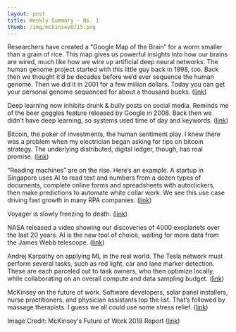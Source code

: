 ```yaml
---
layout: post
title: Weekly Summary - No. 1
thumb: /img/mckinsey0715.png
---
```


Researchers have created a “Google Map of the Brain” for a worm smaller than a grain of rice.  This map
gives us powerful insights into how our brains are wired, much like how we wire up artificial deep neural networks.
The human genome project started with this little guy back in 1998, too.  Back then we thought it’d be decades before
we’d ever sequence the human genome.  Then we did it in 2001 for a few million dollars.  Today you can get your
personal genome sequenced for about a thousand bucks.
([link](https://www.youtube.com/watch?v=LBKEyGaPamY))

Deep learning now inhibits drunk & bully posts on social media.  Reminds me of the beer goggles feature
released by Google in 2008.  Back then we didn’t have deep learning, so systems used time of day and keywords.
([link](https://abcnews.go.com/GMA/Living/instagrams-anti-bullying-feature-ai-technology/story?id=64204631))

Bitcoin, the poker of investments, the human sentiment play.  I knew there was a problem when my electrician began
asking for tips on bitcoin strategy.  The underlying distributed, digital ledger, though, has real promise.
([link](https://www.cnn.com/2019/07/09/investing/bitcoin-price/index.html))

“Reading machines” are on the rise.  Here’s an example.  A startup in Singapore uses AI to read text and numbers
from a dozen types of documents, complete online forms and spreadsheets with autoclickers, then make
predictions to automate white collar work.  We see this use case driving fast growth in many RPA companies.
([link](https://www.bloomberg.com/news/videos/2019-07-09/taiger-ceo-on-expansion-plans-talent-digital-banking-video))

Voyager is slowly freezing to death.
([link](https://newatlas.com/nasa-deep-space-voyager-life-extend/60480/?utm_source=New+Atlas+Subscribers&utm_campaign=033dd10e95-UA-2235360-4&utm_medium=email&utm_term=0_65b67362bd-033dd10e95-92411773))

NASA released a video showing our discoveries of 4000 exoplanets over the last 20 years.  AI is the new tool of choice,
waiting for more data from the James Webb telescope.
([link](https://futurism.com/the-byte/nasa-incredible-map-4000-exoplanets))

Andrej Karpathy on applying ML in the real world.  The Tesla network must perform several tasks, such as red light, car
and lane marker detection.  These are each parceled out to task owners, who then optimize locally, while
collaborating on an overall compute and data sampling budget.
([link](https://slideslive.com/38917690/multitask-learning-in-the-wilderness))

McKinsey on the future of work.  Software developers, solar panel installers, nurse practitioners, and physician
assistants top the list.  That’s followed by massage therapists.  I guess we all could use some stress relief.
([link](https://www.mckinsey.com/~/media/mckinsey/featured%20insights/future%20of%20organizations/the%20future%20of%20work%20in%20america%20people%20and%20places%20today%20and%20tomorrow/mgi-the-future-of-work-in-america-report-july-2019.ashx))

Image Credit:  McKinsey's Future of Work 2019 Report
([link](https://www.mckinsey.com/~/media/mckinsey/featured%20insights/future%20of%20organizations/the%20future%20of%20work%20in%20america%20people%20and%20places%20today%20and%20tomorrow/mgi-the-future-of-work-in-america-report-july-2019.ashx))
